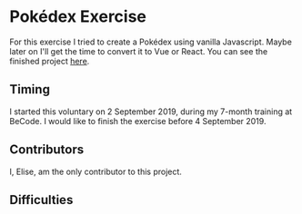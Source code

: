 # Pokédex Exercise
For this exercise I tried to create a Pokédex using vanilla Javascript. Maybe later on I'll get the time to convert it to Vue or React. You can see the finished project [here](https://www.google.be).

## Timing
I started this voluntary on 2 September 2019, during my 7-month training at BeCode. I would like to finish the exercise before 4 September 2019.

## Contributors
I, Elise, am the only contributor to this project.

## Difficulties
